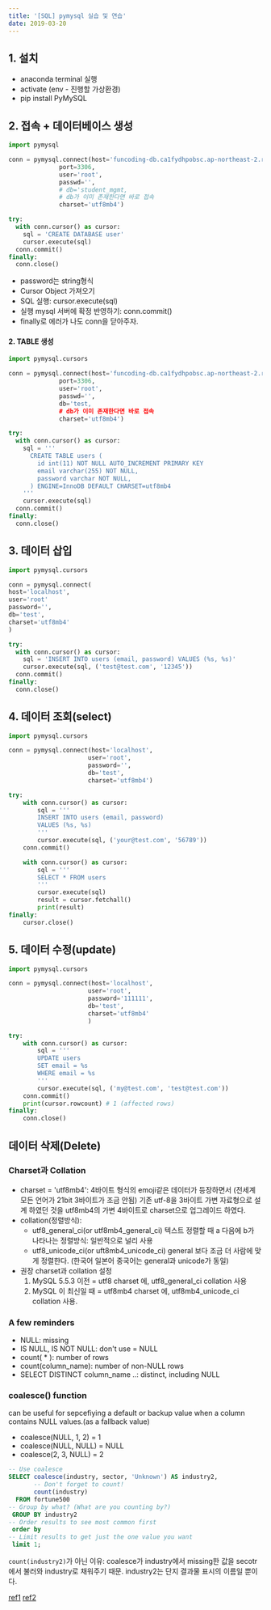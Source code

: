 ```yaml
---
title: '[SQL] pymysql 실습 및 연습'
date: 2019-03-20
---
```


## 1. 설치

- anaconda terminal 실행
- activate (env - 진행할 가상환경)
- pip install PyMySQL


## 2. 접속 + 데이터베이스 생성

```python
import pymysql

conn = pymysql.connect(host='funcoding-db.ca1fydhpobsc.ap-northeast-2.rds.amazonaws.com',
              port=3306,
              user='root',
              passwd='',
              # db='student_mgmt,
              # db가 이미 존재한다면 바로 접속
              charset='utf8mb4')

try:
  with conn.cursor() as cursor:
    sql = 'CREATE DATABASE user'
    cursor.execute(sql)
  conn.commit()
finally:
  conn.close()
```
- password는 string형식
- Cursor Object 가져오기
- SQL 실행: cursor.execute(sql)
- 실행 mysql 서버에 확정 반영하기: conn.commit()
- finally로 에러가 나도 conn을 닫아주자.


#### 2. TABLE 생성

```python
import pymysql.cursors

conn = pymysql.connect(host='funcoding-db.ca1fydhpobsc.ap-northeast-2.rds.amazonaws.com',
              port=3306,
              user='root',
              passwd='',
              db='test,
              # db가 이미 존재한다면 바로 접속
              charset='utf8mb4')

try:
  with conn.cursor() as cursor:
    sql = '''
      CREATE TABLE users (
        id int(11) NOT NULL AUTO_INCREMENT PRIMARY KEY
        email varchar(255) NOT NULL,
        password varchar NOT NULL,
      ) ENGINE=InnoDB DEFAULT CHARSET=utf8mb4
    '''
    cursor.execute(sql)
  conn.commit()
finally:
  conn.close()
```

## 3. 데이터 삽입

```python
import pymysql.cursors

conn = pymysql.connect(
host='localhost',
user='root'
password='',
db='test',
charset='utf8mb4'
)

try:
  with conn.cursor() as cursor:
    sql = 'INSERT INTO users (email, password) VALUES (%s, %s)'  
    cursor.execute(sql, ('test@test.com', '12345'))
  conn.commit()
finally:
  conn.close()
```

## 4. 데이터 조회(select)

```python
import pymysql.cursors

conn = pymysql.connect(host='localhost',
                      user='root',
                      password='',
                      db='test',
                      charset='utf8mb4')

try:
    with conn.cursor() as cursor:
        sql = '''
        INSERT INTO users (email, password)
        VALUES (%s, %s)
        '''
        cursor.execute(sql, ('your@test.com', '56789'))
    conn.commit()

    with conn.cursor() as cursor:
        sql = '''
        SELECT * FROM users
        '''
        cursor.execute(sql)
        result = cursor.fetchall()
        print(result)
finally:
    cursor.close()
```

## 5. 데이터 수정(update)

```python
import pymysql.cursors

conn = pymysql.connect(host='localhost',
                      user='root',
                      password='111111',
                      db='test',
                      charset='utf8mb4'
                      )

try:
    with conn.cursor() as cursor:
        sql = '''
        UPDATE users
        SET email = %s
        WHERE email = %s
        '''
        cursor.execute(sql, ('my@test.com', 'test@test.com'))
    conn.commit()
    print(cursor.rowcount) # 1 (affected rows)
finally:
    conn.close()

```

## 데이터 삭제(Delete)



### Charset과 Collation
- charset = 'utf8mb4': 4바이트 형식의 emoji같은 데이터가 등장하면서 (전세계 모든 언어가 21bit 3바이트가 조금 안됨) 기존 utf-8을 3바이트 가변 자료형으로 설계 하였던 것을 utf8mb4의 가변 4바이트로 charset으로 업그레이드 하였다.
- collation(정렬방식):
  - utf8_general_ci(or utf8mb4_general_ci)
  텍스트 정렬할 때 a 다음에 b가 나타나는 정렬방식: 일반적으로 널리 사용
  - utf8_unicode_ci(or uft8mb4_unicode_ci)
  general 보다 조금 더 사람에 맞게 정렬한다. (한국어 일본어 중국어는 general과 unicode가 동일)
- 권장 charset과 collation 설정
  1. MySQL 5.5.3 이전 = utf8 charset 에, utf8_general_ci collation 사용
  2. MySQL 이 최신일 때 = utf8mb4 charset 에, utf8mb4_unicode_ci collation 사용.


### A few reminders

- NULL: missing
- IS NULL, IS NOT NULL: don't use = NULL
- count( * ): number of rows
- count(column_name): number of non-NULL rows
- SELECT DISTINCT column_name ..: distinct, including NULL

### coalesce() function

can be useful for sepcefiying a default or backup value when a column contains NULL values.(as a fallback value)

- coalesce(NULL, 1, 2) = 1
- coalesce(NULL, NULL) = NULL
- coalesce(2, 3, NULL) = 2

```SQL
-- Use coalesce
SELECT coalesce(industry, sector, 'Unknown') AS industry2,
       -- Don't forget to count!
       count(industry)
  FROM fortune500
-- Group by what? (What are you counting by?)
 GROUP BY industry2
-- Order results to see most common first
 order by
-- Limit results to get just the one value you want
 limit 1;
```

`count(industry2)`가 아닌 이유: coalesce가 industry에서 missing한 값을 secotr에서 불러와 industry로 채워주기 때문. industry2는 단지 결과물 표시의 이름일 뿐이다.

[ref1](https://blog.lael.be/post/917)
[ref2](https://godoftyping.wordpress.com/2017/05/27/python-mysql/)
